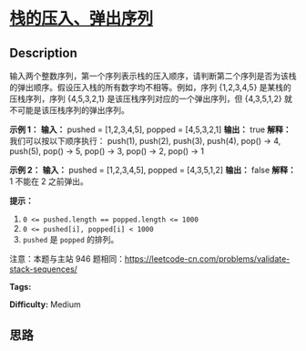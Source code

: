 # [栈的压入、弹出序列][title]

## Description

输入两个整数序列，第一个序列表示栈的压入顺序，请判断第二个序列是否为该栈的弹出顺序。假设压入栈的所有数字均不相等。例如，序列 {1,2,3,4,5}
是某栈的压栈序列，序列 {4,5,3,2,1} 是该压栈序列对应的一个弹出序列，但 {4,3,5,1,2} 就不可能是该压栈序列的弹出序列。



**示例 1：**
            **输入：** pushed = [1,2,3,4,5], popped = [4,5,3,2,1]    **输出：** true    **解释：** 我们可以按以下顺序执行：    push(1), push(2), push(3), push(4), pop() -> 4,    push(5), pop() -> 5, pop() -> 3, pop() -> 2, pop() -> 1    

**示例 2：**
            **输入：** pushed = [1,2,3,4,5], popped = [4,3,5,1,2]    **输出：** false    **解释：** 1 不能在 2 之前弹出。    



**提示：**

  1. `0 <= pushed.length == popped.length <= 1000`
  2. `0 <= pushed[i], popped[i] < 1000`
  3. `pushed` 是 `popped` 的排列。

注意：本题与主站 946 题相同：<https://leetcode-cn.com/problems/validate-stack-sequences/>


**Tags:** 

**Difficulty:** Medium

## 思路

[title]: https://leetcode-cn.com/problems/zhan-de-ya-ru-dan-chu-xu-lie-lcof
